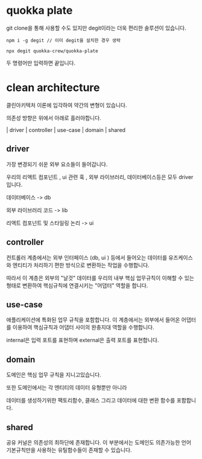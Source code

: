 # quokka plate

git clone을 통해 사용할 수도 있지만 degit이라는 더욱 편리한 솔루션이 있습니다.

```
npm i -g degit // 이미 degit을 설치한 경우 생략

npx degit quokka-crew/quokka-plate

```

두 명령어만 입력하면 끝입니다.

# clean architecture

클린아키텍처 이론에 입각하여 약간의 변형이 있습니다.

의존성 방향은 위에서 아래로 흘러야합니다.

| driver
| controller
| use-case
| domain
| shared


## driver

가장 변경되기 쉬운 외부 요소들이 들어갑니다.

우리의 리액트 컴포넌트 , ui 관련 훅 , 외부 라이브러리, 데이터베이스등은 모두 driver입니다.

데이터베이스 -> db

외부 라이브러리 코드 -> lib

리액트 컴포넌트 및 스타일링 논리 -> ui


## controller

컨트롤러 계층에서는 외부 인터페이스 (db, ui ) 등에서 들어오는 데이터를 유즈케이스와 엔티티가 처리하기 편한 방식으로 변환하는 작업을 수행합니다.

따라서 이 계층은 외부의 "날것" 데이터를 우리의 내부 핵심 업무규칙이 이해할 수 있는 형태로 변환하여 핵심규칙에 연결시키는 "어댑터" 역할을 합니다.


## use-case

애플리케이션에 특화된 업무 규칙을 포함합니다. 이 계층에서는 외부에서 들어온 어댑터를 이용하여 핵심규칙과 어댑터 사이의 완충지대 역할을 수행합니다.

internal은 입력 포트를 표현하며 external은 출력 포트를 표현합니다.

## domain

도메인은 핵심 업무 규칙을 지니고있습니다.

또한 도메인에서는 각 엔티티의 데이터 유형뿐만 아니라

데이터를 생성하기위한 팩토리함수, 클래스 그리고 데이터에 대한 변환 함수를 포함합니다.

## shared

공유 커널은 의존성의 최하단에 존재합니다. 이 부분에서는 도메인도 의존가능한 언어 기본규칙만을 사용하는 유틸함수들이 존재할 수 있습니다.

